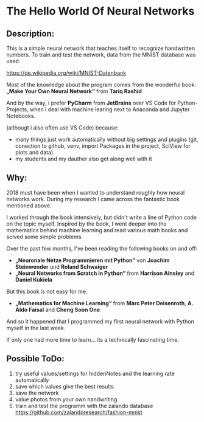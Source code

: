 # The Hello World Of Neural Networks

## Description:
This is a simple neural network that teaches itself to recognize handwritten numbers.
To train and test the network, data from the MNIST database was used.

https://de.wikipedia.org/wiki/MNIST-Datenbank

Most of the knowledge about the program comes from the wonderful book:
**„Make Your Own Neural Network“** from **Tariq Rashid**

And by the way, i prefer **PyCharm** from **JetBrains** over VS Code for Python-Projects,
when i deal with machine learing next to Anaconda and Jupyter Notebooks.

(althougt i also often use VS Code) because:
- many things just work automatically without big settings and plugins
  (git, conection to github, venv, import Packages in the project, SciView for plots and data)
- my students and my dauther also get along well with it

## Why:

2018 must have been when I wanted to understand roughly how neural networks work.
During my research I came across the fantastic book mentioned above.

I worked through the book intensively, but didn't write a line of Python code on the topic myself.
Inspired by the book, I went deeper into the mathematics behind machine learning and read various
math books and solved some simple problems.

Over the past few months, I've been reading the following books on and off:
- **„Neuronale Netze Programmieren mit Python“** von **Joachim Steinwender** und **Roland Schwaiger**
- **„Neural Networks from Scratch in Python“** from **Harrison Ainsley** and **Daniel Kukiela** 

But this book is not easy for me.
- **„Mathematics for Machine Learning“** from **Marc Peter Deisenroth**, **A. Aldo Faisal** and **Cheng Soon One**


And so it happened that I programmed my first neural network with Python myself in the last week.

If only one had more time to learn... its a technically fascinating time.

## Possible ToDo:
1) try useful values/settings for hiddenNotes and the learning rate automatically
2) save which values give the best results
3) save the network
4) value photos from your own handwriting
5) train and test the programm with the zalando database https://github.com/zalandoresearch/fashion-mnist
